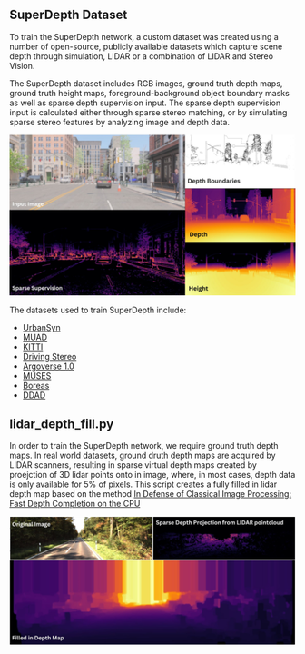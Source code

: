 
## SuperDepth Dataset
To train the SuperDepth network, a custom dataset was created using a number of open-source, publicly available datasets which capture scene depth through simulation, LIDAR or a combination of LIDAR and Stereo Vision.

The SuperDepth dataset includes RGB images, ground truth depth maps, ground truth height maps, foreground-background object boundary masks as well as sparse depth supervision input. The sparse depth supervision input is calculated either through sparse stereo matching, or by simulating sparse stereo features by analyzing image and depth data.

![SuperDepth_Data](../../Diagrams/SuperDepth_Data.jpg)

The datasets used to train SuperDepth include:

- [UrbanSyn](https://www.urbansyn.org)
- [MUAD](https://muad-dataset.github.io/)
- [KITTI](https://www.cvlibs.net/datasets/kitti/eval_depth.php?benchmark=depth_prediction)
- [Driving Stereo](https://drivingstereo-dataset.github.io/)
- [Argoverse 1.0](https://www.argoverse.org/av1.html#stereo-link)
- [MUSES](https://muses.vision.ee.ethz.ch/)
- [Boreas](https://www.boreas.utias.utoronto.ca/#/)
- [DDAD](https://github.com/TRI-ML/DDAD#dataset-details)

## lidar_depth_fill.py
In order to train the SuperDepth network, we require ground truth depth maps. In real world datasets, ground druth depth maps are acquired by LIDAR scanners, resulting in sparse virtual depth maps created by proejction of 3D lidar points onto in image, where, in most cases, depth data is only available for 5% of pixels. This script creates a fully filled in lidar depth map based on the method [In Defense of Classical Image Processing: Fast Depth Completion on the CPU](https://arxiv.org/abs/1802.00036)

![Lidar Depth Fill](../../Diagrams/Lidar_Depth_Fill.jpg)